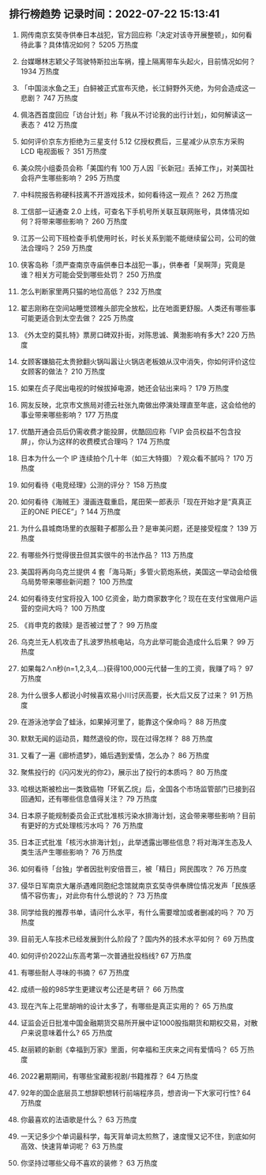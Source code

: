 
## 排行榜趋势 记录时间：2022-07-22 15:13:41
  
  1. 网传南京玄奘寺供奉日本战犯，官方回应称「决定对该寺开展整顿」，如何看待此事？具体情况如何？ 5205 万热度
    
  2. 台媒曝林志颖父子驾驶特斯拉出车祸，撞上隔离带车头起火，目前情况如何？ 1934 万热度
    
  3. 「中国淡水鱼之王」白鲟被正式宣布灭绝，长江鲟野外灭绝，为何会造成这一悲剧？ 747 万热度
    
  4. 佩洛西首度回应「访台计划」称「我从不讨论我的出行计划」，如何解读这一表态？ 412 万热度
    
  5. 如何评价京东方拒绝为三星支付 5.12 亿授权费后，三星减少从京东方采购 LCD 电视面板？ 351 万热度
    
  6. 美众院小组委员会称「美国约有 100 万人因『长新冠』丢掉工作」，对美国社会将产生哪些影响？ 295 万热度
    
  7. 中科院报告称硬科技离不开游戏技术，如何看待这一观点？ 262 万热度
    
  8. 工信部一证通查 2.0 上线，可查名下手机号所关联互联网账号，具体情况如何？将带来哪些影响？ 260 万热度
    
  9. 江苏一公司下班检查手机使用时长，时长关系到能不能继续留公司，公司的做法合理吗？ 259 万热度
    
  10. 侠客岛称「须严查南京寺庙供奉日本战犯一事」，供奉者「吴啊萍」究竟是谁？相关方可能会受到哪些处罚？ 250 万热度
    
  11. 怎么判断家里两只猫的地位高低？ 232 万热度
    
  12. 翟志刚称在空间站睡觉颈椎头部完全放松，比在地面更舒服。人类还有哪些事可能更适合到太空去做？ 225 万热度
    
  13. 《外太空的莫扎特》票房口碑双扑街，对陈思诚、黄渤影响有多大? 220 万热度
    
  14. 女顾客嫌脑花太贵掀翻火锅叫嚣让火锅店老板娘从汉中消失，你如何评价这位女顾客的做法？ 210 万热度
    
  15. 如果在贞子爬出电视的时候拔掉电源，她还会钻出来吗？ 179 万热度
    
  16. 网友反映，北京市文旅局对德云社张九南做出停演处理直至年底，这会给他的事业带来哪些影响？ 177 万热度
    
  17. 优酷开通会员后仍需收费才能投屏，优酷回应称「VIP 会员权益不包含投屏」，你认为这样的收费模式合理吗？ 174 万热度
    
  18. 日本为什么一个 IP 连续拍个几十年（如三大特摄）？观众看不腻吗？ 170 万热度
    
  19. 如何看待《电竞经理》公测的评分？ 158 万热度
    
  20. 如何看待《海贼王》漫画连载重启，尾田荣一郎表示「现在开始才是“真真正正的ONE PIECE”」? 144 万热度
    
  21. 为什么县城商场里的衣服鞋子都那么丑？是审美问题，还是接受程度？ 139 万热度
    
  22. 有哪些外行觉得很丑但其实很牛的书法作品？ 113 万热度
    
  23. 美国将再向乌克兰提供 4 套「海马斯」多管火箭炮系统，美国这一举动会给俄乌局势带来哪些新问题？ 100 万热度
    
  24. 如何看待支付宝将投入 100 亿资金，助力商家数字化？现在在支付宝做用户运营的空间大吗？ 100 万热度
    
  25. 《肖申克的救赎》是否被过誉了？ 99 万热度
    
  26. 乌克兰无人机攻击了扎波罗热核电站，乌方此举可能会造成什么后果？ 99 万热度
    
  27. 如果每2∧n秒(n=1,2,3,4,…)获得100,000元代替一生的工资，我赚了吗？ 97 万热度
    
  28. 为什么很多人都说小时候喜欢易小川讨厌高要，长大后又反了过来？ 91 万热度
    
  29. 在游泳池学会了蛙泳，如果掉河里了，能靠这个保命吗？ 88 万热度
    
  30. 默默无闻的运动员，黯然退役的你，现在过得怎样？ 88 万热度
    
  31. 又看了一遍《廊桥遗梦》，婚后遇到爱情，怎么办？ 86 万热度
    
  32. 聚焦投行的《闪闪发光的你2》，展示出了投行的本质吗？ 80 万热度
    
  33. 哈根达斯被检出一类致癌物「环氧乙烷」后，全国各个市场监管部门已接到召回通知，还有哪些信息值得关注？ 79 万热度
    
  34. 日本原子能规制委员会正式批准核污染水排海计划，这会带来哪些影响？目前有更好的方式处理核污水吗？ 76 万热度
    
  35. 日本正式批准「核污水排海计划」，此举透露出哪些信息？将对海洋生态及人类生活产生哪些影响？ 76 万热度
    
  36. 如何看待「台独」学者因批判安倍晋三，被「精日」网民围攻？ 76 万热度
    
  37. 侵华日军南京大屠杀遇难同胞纪念馆就南京玄奘寺供奉牌位情况发声「民族感情不容伤害」，对此你有什么想说的？ 73 万热度
    
  38. 同学给我的推荐书单，请问什么水平，有什么需要增加或者删减的吗？ 70 万热度
    
  39. 目前无人车技术已经发展到什么阶段了？国内外的技术水平如何？ 69 万热度
    
  40. 如何评价2022山东高考第一次普通批投档线? 67 万热度
    
  41. 有哪些耐人寻味的书摘？ 67 万热度
    
  42. 成绩一般的985学生更建议考公还是考研？ 66 万热度
    
  43. 现在汽车上花里胡哨的设计太多了，有哪些是真正实用的？ 65 万热度
    
  44. 证监会近日批准中国金融期货交易所开展中证1000股指期货和期权交易，对散户来说意味着什么? 65 万热度
    
  45. 赵丽颖的新剧《幸福到万家》里面，何幸福和王庆来之间有爱情吗？ 65 万热度
    
  46. 2022暑期期间，有哪些宝藏影视剧/书籍推荐？ 64 万热度
    
  47. 92年的国企底层员工想辞职想转行前端程序员，想咨询一下大家可行性? 64 万热度
    
  48. 你最喜欢的法语歌是什么？ 63 万热度
    
  49. 一天记多少个单词最科学，每天背单词太煎熬了，速度慢又记不住，到底如何高效、快速背单词呢？ 63 万热度
    
  50. 你坚持过哪些父母不喜欢的装修？ 63 万热度
    